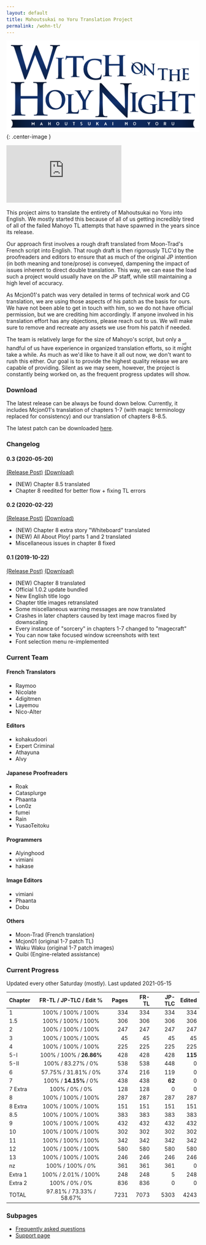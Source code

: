 ```yaml
---
layout: default
title: Mahoutsukai no Yoru Translation Project
permalink: /wohn-tl/
---
```


![mahoyo english logo](../resources/Main_Title_B.svg){: .center-image }

<div class="youtube-video-embed-wrapper"><iframe class="youtube-video-embed-content" src="https://www.youtube.com/embed/cvXA6mh9Y5I" frameborder="0" allowfullscreen></iframe></div>

This project aims to translate the entirety of Mahoutsukai no Yoru into English. We mostly started this because of all of us getting incredibly tired of all of the failed Mahoyo TL attempts that have spawned in the years since its release.

Our approach first involves a rough draft translated from Moon-Trad's French script into English. That rough draft is then rigorously TLC'd by the proofreaders and editors to ensure that as much of the original JP intention (in both meaning and tone/prose) is conveyed, dampening the impact of issues inherent to direct double translation. This way, we can ease the load such a project would usually have on the JP staff, while still maintaining a high level of accuracy. 

As Mcjon01's patch was very detailed in terms of technical work and CG translation, we are using those aspects of his patch as the basis for ours. We have not been able to get in touch with him, so we do not have official permission, but we are crediting him accordingly. If anyone involved in his translation effort has any objections, please reach out to us. We will make sure to remove and recreate any assets we use from his patch if needed.

The team is relatively large for the size of Mahoyo's script, but only a handful of us have experience in organized translation efforts, so it <ruby>might<rp>(</rp><rt>will</rt><rp>)</rp></ruby> take a while. As much as we'd like to have it all out now, we don't want to rush this either. Our goal is to provide the highest quality release we are capable of providing. Silent as we may seem, however, the project is constantly being worked on, as the frequent progress updates will show.

### Download
The latest release can be always be found down below. Currently, it includes Mcjon01's translation of chapters 1-7 (with magic terminology replaced for consistency) and our translation of chapters 8-8.5.

The latest patch can be downloaded [here](https://github.com/Hollow-Moon/mahoyo-english/releases/download/v0.3/MahoyoEnPatchCh1-8_v3.zip).

### Changelog
#### 0.3 (2020-05-20)
[\(Release Post\)](https://forums.nrvnqsr.com/showthread.php/8586/page7?p=3064717#post3064717) [\(Download\)](https://github.com/Hollow-Moon/mahoyo-english/releases/download/v0.3/MahoyoEnPatchCh1-8_v3.zip)  
* (NEW) Chapter 8.5 translated
* Chapter 8 reedited for better flow + fixing TL errors

#### 0.2 (2020-02-22)
[\(Release Post\)](https://forums.nrvnqsr.com/showthread.php/8586/page5?p=3045386#post3045386) [\(Download\)](https://github.com/Hollow-Moon/mahoyo-english/releases/download/v0.2/MahoyoEnPatchCh1-8_v2.zip)  
* (NEW) Chapter 8 extra story "Whiteboard" translated
* (NEW) All About Ploy! parts 1 and 2 translated
* Miscellaneous issues in chapter 8 fixed

#### 0.1 (2019-10-22)
[\(Release Post\)](https://forums.nrvnqsr.com/showthread.php/8586/page2?p=3021055#post3021055) [\(Download\)](https://github.com/Hollow-Moon/mahoyo-english/releases/download/v0.1/MahoyoEnPatchCh1-8.zip)  
* (NEW) Chapter 8 translated
* Official 1.0.2 update bundled
* New English title logo
* Chapter title images retranslated
* Some miscellaneous warning messages are now translated
* Crashes in later chapters caused by text image macros fixed by downscaling
* Every instance of "sorcery" in chapters 1-7 changed to "magecraft"
* You can now take focused window screenshots with text
* Font selection menu re-implemented

### Current Team

#### French Translators
* Raymoo
* Nicolate
* 4digitmen
* Layemou
* Nico-Alter

#### Editors
* kohakudoori
* Expert Criminal
* Athayuna
* Alvy  

#### Japanese Proofreaders
* Roak
* Catasplurge
* Phaanta
* Lon0z
* fumei
* Rain
* YusaoTeitoku  

#### Programmers
* Alyinghood
* vimiani
* hakase

#### Image Editors
* vimiani
* Phaanta
* Dobu

#### Others
* Moon-Trad (French translation)
* Mcjon01 (original 1-7 patch TL)
* Waku Waku (original 1-7 patch images)
* Quibi (Engine-related assistance)

### Current Progress
Updated every other Saturday (mostly). Last updated 2021-05-15

| Chapter  | FR-TL / JP-TLC / Edit %  | Pages   | FR-TL  | JP-TLC | Edited |
| -------- |:------------------------:| -------:| ------:| ------:| ------:|
| 1        | 100% / 100% / 100%       | 334     | 334    | 334    | 334    |
| 1.5      | 100% / 100% / 100%       | 306     | 306    | 306    | 306    |
| 2        | 100% / 100% / 100%       | 247     | 247    | 247    | 247    |
| 3        | 100% / 100% / 100%       | 45      | 45     | 45     | 45     |
| 4        | 100% / 100% / 100%       | 225     | 225    | 225    | 225    |
| 5-I      | 100% / 100% / **26.86%**     | 428     | 428    | 428    | **115**    |
| 5-II     | 100% / 83.27% / 0%       | 538     | 538    | 448    | 0      |
| 6        | 57.75% / 31.81% / 0%     | 374     | 216    | 119    | 0      |
| 7        | 100% / **14.15%** / 0%       | 438     | 438    | **62**     | 0      |
| 7 Extra  | 100% / 0% / 0%           | 128     | 128    | 0      | 0      |
| 8        | 100% / 100% / 100%       | 287     | 287    | 287    | 287    |
| 8 Extra  | 100% / 100% / 100%       | 151     | 151    | 151    | 151    |
| 8.5      | 100% / 100% / 100%       | 383     | 383    | 383    | 383    |
| 9        | 100% / 100% / 100%       | 432     | 432    | 432    | 432    |
| 10       | 100% / 100% / 100%       | 302     | 302    | 302    | 302    |
| 11       | 100% / 100% / 100%       | 342     | 342    | 342    | 342    |
| 12       | 100% / 100% / 100%       | 580     | 580    | 580    | 580    |
| 13       | 100% / 100% / 100%       | 246     | 246    | 246    | 246    |
| nz       | 100% / 100% / 0%         | 361     | 361    | 361    | 0      |
| Extra 1  | 100% / 2.01% / 100%      | 248     | 248    | 5      | 248    |
| Extra 2  | 100% / 0% / 0%           | 836     | 836    | 0      | 0      | 
| TOTAL    | 97.81% / 73.33% / 58.67% | 7231    | 7073   | 5303   | 4243   |

### Subpages
* [Frequently asked questions](faq/)  
* [Support page](support/)  
